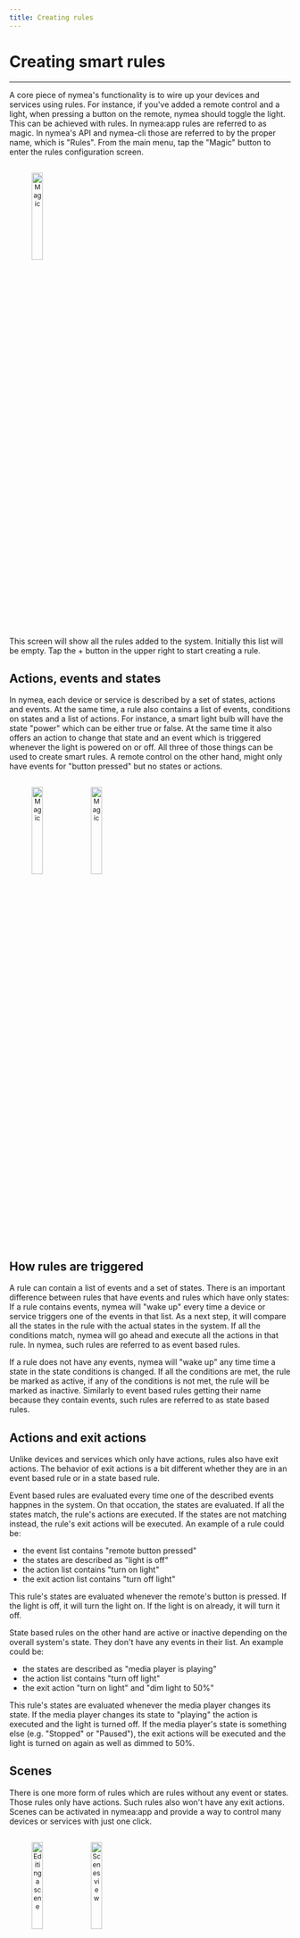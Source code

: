 ```yaml
---
title: Creating rules
---
```


# Creating smart rules
------------------------------------

A core piece of nymea's functionality is to wire up your devices and services using rules. For instance, if you've added a remote control and a light, when pressing a button on the remote, nymea should toggle the light. This can be achieved with rules. In nymea:app rules are referred to as magic. In nymea's API and nymea-cli those are referred to by the proper name, which is "Rules". From the main menu, tap the "Magic" button to enter the rules configuration screen.

<dl>
<img src="https://raw.githubusercontent.com/guh/nymea-wiki/master/docs/en/images/rules-empty.jpg" alt="Magic" style="float: left; font-size: 9pt; text-align: center; width: 20%; margin-right: 1%; margin-bottom: 0.5em; margin-top: 15px;">
<p style="clear:both;"></p>
</dl>
<br />

This screen will show all the rules added to the system. Initially this list will be empty. Tap the + button in the upper right to start creating a rule.

## Actions, events and states

In nymea, each device or service is described by a set of states, actions and events. At the same time, a rule also contains a list of events, conditions on states and a list of actions. For instance, a smart light bulb will have the state "power" which can be either true or false. At the same time it also offers an action to change that state and an event which is triggered whenever the light is powered on or off. All three of those things can be used to create smart rules. A remote control on the other hand, might only have events for "button pressed" but no states or actions.

<dl>
<img src="https://raw.githubusercontent.com/guh/nymea-wiki/master/docs/en/images/edit-rule-main.jpg" alt="Magic" style="float: left; font-size: 9pt; text-align: center; width: 20%; margin-right: 1%; margin-bottom: 0.5em; margin-top: 15px;">
<img src="https://raw.githubusercontent.com/guh/nymea-wiki/master/docs/en/images/edit-rule.jpg" alt="Magic" style="float: left; font-size: 9pt; text-align: center; width: 20%; margin-right: 1%; margin-bottom: 0.5em; margin-top: 15px;">
<p style="clear:both;"></p>
</dl>
<br />

## How rules are triggered

A rule can contain a list of events and a set of states. There is an important difference between rules that have events and rules which have only states: If a rule contains events, nymea will "wake up" every time a device or service triggers one of the events in that list. As a next step, it will compare all the states in the rule with the actual states in the system. If all the conditions match, nymea will go ahead and execute all the actions in that rule. In nymea, such rules are referred to as event based rules.

If a rule does not have any events, nymea will "wake up" any time time a state in the state conditions is changed. If all the conditions are met, the rule be marked as active, if any of the conditions is not met, the rule will be marked as inactive. Similarly to event based rules getting their name because they contain events, such rules are referred to as state based rules.

## Actions and exit actions

Unlike devices and services which only have actions, rules also have exit actions. The behavior of exit actions is a bit different whether they are in an event based rule or in a state based rule.

Event based rules are evaluated every time one of the described events happnes in the system. On that occation, the states are evaluated. If all the states match, the rule's actions are executed. If the states are not matching instead, the rule's exit actions will be executed. An example of a rule could be:
- the event list contains "remote button pressed"
- the states are described as "light is off"
- the action list contains "turn on light"
- the exit action list contains "turn off light"

This rule's states are evaluated whenever the remote's button is pressed. If the light is off, it will turn the light on. If the light is on already, it will turn it off.

State based rules on the other hand are active or inactive depending on the overall system's state. They don't have any events in their list. An example could be:
- the states are described as "media player is playing"
- the action list contains "turn off light"
- the exit action "turn on light" and "dim light to 50%"

This rule's states are evaluated whenever the media player changes its state. If the media player changes its state to "playing" the action is executed and the light is turned off. If the media player's state is something else (e.g. "Stopped" or "Paused"), the exit actions will be executed and the light is turned on again as well as dimmed to 50%.

## Scenes

There is one more form of rules which are rules without any event or states. Those rules only have actions. Such rules also won't have any exit actions. Scenes can be activated in nymea:app and provide a way to control many devices or services with just one click.

<dl>
<img src="https://raw.githubusercontent.com/guh/nymea-wiki/master/docs/en/images/edit-rule-1.jpg" alt="Editing a scene" style="float: left; font-size: 9pt; text-align: center; width: 20%; margin-right: 1%; margin-bottom: 0.5em; margin-top: 15px;">
<img src="https://raw.githubusercontent.com/guh/nymea-wiki/master/docs/en/images/scenes.jpg" alt="Scenes view" style="float: left; font-size: 9pt; text-align: center; width: 20%; margin-right: 1%; margin-bottom: 0.5em; margin-top: 15px;">
<p style="clear:both;"></p>
</dl>
<br />

## Removing rules

In order to remove a rule, open the "Magic" entry from the main menu and swipe on the rule you want to remove. A delete button will become visible allowing you to remove the rule. 

<dl>
<img src="https://raw.githubusercontent.com/guh/nymea-wiki/master/docs/en/images/delete-rule.jpg" alt="Delete a rule" style="float: left; font-size: 9pt; text-align: center; width: 20%; margin-right: 1%; margin-bottom: 0.5em; margin-top: 15px;">
<p style="clear:both"></p>
</dl>
